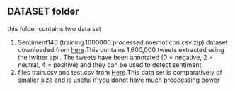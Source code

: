 
## DATASET folder
this folder contains two data set 
1. Sentiment140 (training.1600000.processed.noemoticon.csv.zip) dataset downloaded from <a href="https://www.kaggle.com/kazanova/sentiment140/data">here</a>.This contains  1,600,000 tweets extracted using the twitter api . The tweets have been annotated (0 = negative, 2 = neutral, 4 = positive) and they can be used
to detect sentiment<br/>
2. files train.csv and test.csv from <a href ="https://www.kaggle.com/c/twitter-sentiment-analysis2/data">Here</a>.This data set is comparatively
of smaller size and is useful if you donot have much preocessing power<br/>
